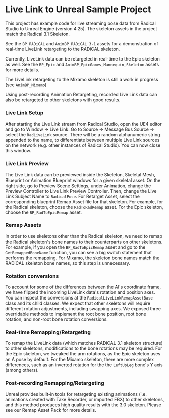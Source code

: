 # Live Link to Unreal Sample Project

This project has example code for live streaming pose data from Radical Studio to Unreal Engine (version 4.25). The skeleton assets in the project match the Radical 3.1 Skeleton.

See the `BP_RADiCAL` and `AnimBP_RADiCAL_3-1` assets for a demonstration of real-time LiveLink retargeting to the RADiCAL skeleton.

Currently, LiveLink data can be retargeted in real-time to the Epic skeleton as well. See the `BP_Epic` and `AnimBP_EpicGames_Mannequin_Skeleton` assets for more details.

The LiveLink retargeting to the Mixamo skeleton is still a work in progress (see `AnimBP_Mixamo`)

Using post-recording Animation Retargeting, recorded Live Link data can also be retargeted to other skeletons with good results.

### Live Link Setup
After starting the Live Link stream from Radical Studio, open the UE4 editor and go to Window -> Live Link. Go to Source -> Message Bus Source -> select the `RadLiveLink` source. There will be a random alphanumeric string appended to the name, to differentiate between multiple Live Link sources on the network (e.g. other instances of Radical Studio). You can now close this window.

### Live Link Preview
The Live Link data can be previewed inside the Skeleton, Skeletal Mesh, Blueprint or Animation Blueprint windows for a given skeletal asset. On the right side, go to Preview Scene Settings, under Animation, change the Preview Controller to Live Link Preview Controller. Then, change the Live Link Subject Name to `RadicalPose`.
For Retarget Asset, select the corresponding blueprint Remap Asset file for that skeleton. For example, for the Radical skeleton, choose the `RadToRadRemap` asset. For the Epic skeleton, choose the `BP_RadToEpicRemap` asset.

### Remap Assets
In order to use skeletons other than the Radical skeleton, we need to remap the Radical skeleton's bone names to their counterparts on other skeletons. For example, if you open the `BP_RadToEpicRemap` asset and go to the `GetRemappedBoneName` function, you can see a big switch statement that performs the remapping. For Mixamo, the skeleton bone names match the RADiCAL skeleton bone names, so this step is unnecessary.

### Rotation conversions
To account for some of the differences between the AI's coordinate frame, we have flipped the incoming LiveLink data's rotation and position axes. You can inspect the conversions at the `RadicalLiveLinkRemapAssetBase` class and its child classes. We expect that other skeletons will require different rotation adjustments, including swapping axes. We exposed three overridable methods to implement the root bone position, root bone rotation, and non-root bone rotation conversions.

### Real-time Remapping/Retargeting
To remap the LiveLink data (which matches RADiCAL 3.1 skeleton structure) to other skeletons, modifications to the bone rotations may be required. For the Epic skeleton, we tweaked the arm rotations, as the Epic skeleton uses an A pose by default. For the Mixamo skeleton, there are more complex differences, such as an inverted rotation for the the `LeftUpLeg` bone's Y axis (among others).

### Post-recording Remapping/Retargeting
Unreal provides built-in tools for retargeting existing animations (i.e. animations created with Take Recorder, or imported FBX) to other skeletons, and this method produces high quality results with the 3.0 skeleton. Please see our Remap Asset Pack for more details.
